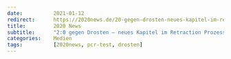 ```yaml
---
date:          2021-01-12
redirect:      https://2020news.de/20-gegen-drosten-neues-kapitel-im-retraction-prozess/
title:         2020 News
subtitle:      "2:0 gegen Drosten – neues Kapitel im Retraction Prozess"
categories:    Medien
tags:          [2020news, pcr-test, drosten]
---
```

